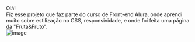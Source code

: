 Olá!<br>
Fiz esse projeto que faz parte do curso de Front-end Alura, onde aprendi muito sobre estilização no CSS, responsividade, e onde foi feita uma página da "Fruta&Fruto".<br>
![image](https://user-images.githubusercontent.com/95005787/172529845-7977baf3-36b4-4050-a351-e49d0fa1a27b.png)
